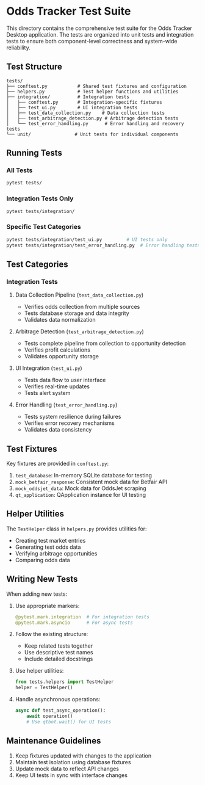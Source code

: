 # Odds Tracker Test Suite

This directory contains the comprehensive test suite for the Odds Tracker Desktop application. The tests are organized into unit tests and integration tests to ensure both component-level correctness and system-wide reliability.

## Test Structure

```
tests/
├── conftest.py           # Shared test fixtures and configuration
├── helpers.py            # Test helper functions and utilities
├── integration/          # Integration tests
│   ├── conftest.py       # Integration-specific fixtures
│   ├── test_ui.py        # UI integration tests
│   ├── test_data_collection.py    # Data collection tests
│   ├── test_arbitrage_detection.py # Arbitrage detection tests
│   └── test_error_handling.py      # Error handling and recovery tests
└── unit/                # Unit tests for individual components
```

## Running Tests

### All Tests
```bash
pytest tests/
```

### Integration Tests Only
```bash
pytest tests/integration/
```

### Specific Test Categories
```bash
pytest tests/integration/test_ui.py         # UI tests only
pytest tests/integration/test_error_handling.py  # Error handling tests only
```

## Test Categories

### Integration Tests

1. Data Collection Pipeline (`test_data_collection.py`)
   - Verifies odds collection from multiple sources
   - Tests database storage and data integrity
   - Validates data normalization

2. Arbitrage Detection (`test_arbitrage_detection.py`)
   - Tests complete pipeline from collection to opportunity detection
   - Verifies profit calculations
   - Validates opportunity storage

3. UI Integration (`test_ui.py`)
   - Tests data flow to user interface
   - Verifies real-time updates
   - Tests alert system

4. Error Handling (`test_error_handling.py`)
   - Tests system resilience during failures
   - Verifies error recovery mechanisms
   - Validates data consistency

## Test Fixtures

Key fixtures are provided in `conftest.py`:

1. `test_database`: In-memory SQLite database for testing
2. `mock_betfair_response`: Consistent mock data for Betfair API
3. `mock_oddsjet_data`: Mock data for OddsJet scraping
4. `qt_application`: QApplication instance for UI testing

## Helper Utilities

The `TestHelper` class in `helpers.py` provides utilities for:

- Creating test market entries
- Generating test odds data
- Verifying arbitrage opportunities
- Comparing odds data

## Writing New Tests

When adding new tests:

1. Use appropriate markers:
   ```python
   @pytest.mark.integration  # For integration tests
   @pytest.mark.asyncio      # For async tests
   ```

2. Follow the existing structure:
   - Keep related tests together
   - Use descriptive test names
   - Include detailed docstrings

3. Use helper utilities:
   ```python
   from tests.helpers import TestHelper
   helper = TestHelper()
   ```

4. Handle asynchronous operations:
   ```python
   async def test_async_operation():
       await operation()
       # Use qtbot.wait() for UI tests
   ```

## Maintenance Guidelines

1. Keep fixtures updated with changes to the application
2. Maintain test isolation using database fixtures
3. Update mock data to reflect API changes
4. Keep UI tests in sync with interface changes